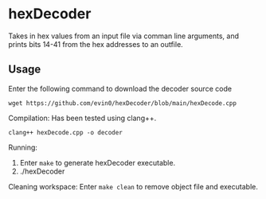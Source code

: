 # hexDecoder
Takes in hex values from an input file via comman line arguments, and
prints bits 14-41 from the hex addresses to an outfile.

## Usage
Enter the following command to download the decoder source code
```
wget https://github.com/evin0/hexDecoder/blob/main/hexDecode.cpp
```

Compilation:
Has been tested using clang++.
```
clang++ hexDecode.cpp -o decoder
```

Running:
1. Enter `make` to generate hexDecoder executable.
2. ./hexDecoder <inFile> <outFile>

Cleaning workspace:
Enter `make clean` to remove object file and executable.
